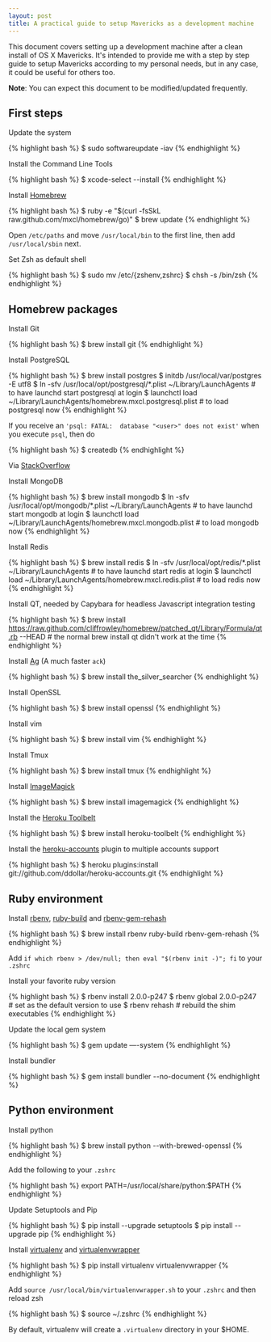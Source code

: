 ```yaml
---
layout: post
title: A practical guide to setup Mavericks as a development machine
---
```


This document covers setting up a development machine after a clean install of
OS X Mavericks. It's intended to provide me with a step by step guide
to setup Mavericks according to my personal needs, but in any case, it
could be useful for others too.
 
__Note__: You can expect this document to be modified/updated frequently.

## First steps

Update the system

{% highlight bash %}
$ sudo softwareupdate -iav
{% endhighlight %}

Install the Command Line Tools

{% highlight bash %}
$ xcode-select --install
{% endhighlight %}

Install [Homebrew](http://brew.sh/)

{% highlight bash %}
$ ruby -e "$(curl -fsSkL raw.github.com/mxcl/homebrew/go)"
$ brew update
{% endhighlight %}

Open `/etc/paths` and move `/usr/local/bin` to the first line, then add `/usr/local/sbin` next.

Set Zsh as default shell

{% highlight bash %}
$ sudo mv /etc/{zshenv,zshrc}
$ chsh -s /bin/zsh
{% endhighlight %}


## Homebrew packages

Install Git

{% highlight bash %}
$ brew install git
{% endhighlight %}

Install PostgreSQL

{% highlight bash %}
$ brew install postgres
$ initdb /usr/local/var/postgres -E utf8
$ ln -sfv /usr/local/opt/postgresql/*.plist ~/Library/LaunchAgents # to have launchd start postgresql at login
$ launchctl load ~/Library/LaunchAgents/homebrew.mxcl.postgresql.plist # to load postgresql now
{% endhighlight %}

  If you receive an `'psql: FATAL:  database "<user>" does not exist'` when you execute `psql`, then do

{% highlight bash %}
$ createdb
{% endhighlight %}

  Via [StackOverflow](http://stackoverflow.com/questions/17633422/psql-fatal-database-user-does-not-exist)

Install MongoDB

{% highlight bash %}
$ brew install mongodb
$ ln -sfv /usr/local/opt/mongodb/*.plist ~/Library/LaunchAgents # to have launchd start mongodb at login
$ launchctl load ~/Library/LaunchAgents/homebrew.mxcl.mongodb.plist # to load mongodb now
{% endhighlight %}

Install Redis

{% highlight bash %}
$ brew install redis
$ ln -sfv /usr/local/opt/redis/*.plist ~/Library/LaunchAgents # to have launchd start redis at login
$ launchctl load ~/Library/LaunchAgents/homebrew.mxcl.redis.plist # to load redis now
{% endhighlight %}

Install QT, needed by Capybara for headless Javascript integration testing

{% highlight bash %}
$ brew install https://raw.github.com/cliffrowley/homebrew/patched_qt/Library/Formula/qt.rb --HEAD # the normal brew install qt didn't work at the time
{% endhighlight %}

Install [Ag](https://github.com/ggreer/the_silver_searcher) (A much faster `ack`)

{% highlight bash %}
$ brew install the_silver_searcher
{% endhighlight %}

Install OpenSSL

{% highlight bash %}
$ brew install openssl
{% endhighlight %}

Install vim

{% highlight bash %}
$ brew install vim
{% endhighlight %}

Install Tmux

{% highlight bash %}
$ brew install tmux
{% endhighlight %}

Install [ImageMagick](http://www.imagemagick.org/script/index.php)

{% highlight bash %}
$ brew install imagemagick
{% endhighlight %}

Install the [Heroku Toolbelt](https://toolbelt.heroku.com)

{% highlight bash %}
$ brew install heroku-toolbelt
{% endhighlight %}

Install the [heroku-accounts](https://github.com/ddollar/heroku-accounts) plugin to multiple accounts support

{% highlight bash %}
$ heroku plugins:install git://github.com/ddollar/heroku-accounts.git
{% endhighlight %}


## Ruby environment

Install [rbenv](https://github.com/sstephenson/rbenv), [ruby-build](https://github.com/sstephenson/ruby-build) and [rbenv-gem-rehash](https://github.com/sstephenson/rbenv-gem-rehash)

{% highlight bash %}
$ brew install rbenv ruby-build rbenv-gem-rehash
{% endhighlight %}

Add `if which rbenv > /dev/null; then eval "$(rbenv init -)"; fi` to your `.zshrc`

Install your favorite ruby version

{% highlight bash %}
$ rbenv install 2.0.0-p247
$ rbenv global 2.0.0-p247 # set as the default version to use
$ rbenv rehash # rebuild the shim executables
{% endhighlight %}

Update the local gem system

{% highlight bash %}
$ gem update —-system
{% endhighlight %}

Install bundler

{% highlight bash %}
$ gem install bundler --no-document
{% endhighlight %}


## Python environment

Install python

{% highlight bash %}
$ brew install python --with-brewed-openssl
{% endhighlight %}

Add the following to your `.zshrc`

{% highlight bash %}
export PATH=/usr/local/share/python:$PATH
{% endhighlight %}

Update Setuptools and Pip

{% highlight bash %}
$ pip install --upgrade setuptools
$ pip install --upgrade pip
{% endhighlight %}

Install [virtualenv](https://pypi.python.org/pypi/virtualenv) and [virtualenvwrapper](https://pypi.python.org/pypi/virtualenvwrapper)

{% highlight bash %}
$ pip install virtualenv virtualenvwrapper
{% endhighlight %}

Add `source /usr/local/bin/virtualenvwrapper.sh` to your `.zshrc` and then reload zsh

{% highlight bash %}
$ source ~/.zshrc
{% endhighlight %}

By default, virtualenv will create a `.virtualenv` directory in your $HOME.

